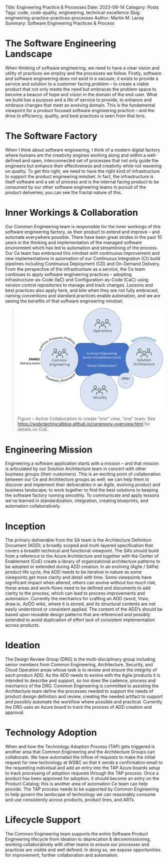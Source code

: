 Title: Engineering Practice & Processes
Date: 2023-06-14
Category: Posts 
Tags: code, code-quality, engineering, technical-excellence
Slug: engineering-practice-practices-processes
Author: Martin M. Lacey
Summary: Software Engineering Practices & Process 

# The Software Engineering Landscape

When thinking of software engineering, we need to have a clear vision and utility of practices we employ and the processes we follow.  Firstly, software and software engineering does not exist in a vacuum; it exists to provide a service and solution to a customer facing problem – to create a viable product that not only meets the need but embraces the problem space to become a beacon of hope and vision in the domain of the end-user.  What we build has a purpose and a life of service to provide, to enhance and embrace changes that meet an evolving domain.  This is the fundamental viewpoint for a product focused software engineering practice – and the drive to efficiency, quality, and best practices is seen from that lens.

# The Software Factory

When I think about software engineering, I think of a modern digital factory where humans are the creativity engines working along and within a well-defined and open, interconnected set of processes that not only guide the engineers but enhance their effectiveness and creativity while not wavering on quality.  To get this right, we need to have the right kind of infrastructure to support the product engineering mindset.  In fact, the infrastructure is itself software and a set of process and is the internal facing product to be consumed by our other software engineering teams in pursuit of the product deliveries; you can see the fractal nature of this.

# Inner Workings & Collaboration

Our Common Engineering team is responsible for the inner workings of this software engineering factory, as their product to extend and improve – and automate everywhere possible.  There have been great strides in the past 10 years in the thinking and implementation of the managed software environment which has led to automation and streamlining of the process.  Our Ce team has embraced this mindset with continuous improvement and new implementations in automation of our Continuous Integration (CI) build pipelines including Continuous Deployment (CD) and On-Demand Delivery.  From the perspective of the infrastructure as a service, the Ce team continues to apply software engineering practices – adopting Infrastructure-as-Code (IaC) and Configuration-as-Code (CaC) using version control repositories to manage and track changes.  Lessons and best practices also apply here, and bite when they are not fully embraced; naming conventions and standard practices enable automation, and we are seeing the benefits of that software engineering mindset.

>
> ![Active Collaboration](../images/engineering-practice-practices-processes-1.png)
>
> Figure – Active Collaboration to create “one” view, “one” team. See https://wsbctechnicalblog.github.io/ceremony-overview.html for details on CoE.
>

# Engineering Mission

Engineering a software application starts with a mission – and that mission is articulated by our Solution Architecture team in concert with other business groups (their customers).  This is an exciting point of collaboration between our Ce and Architecture groups as well; we can help them to discover and implement their deliverables in an Agile, evolving product and business landscape; to work together to find the best solutions to keeping the software factory running smoothly.  To communicate and apply lessons we’ve learned in standardization, integration, creating blueprints, and automation collaboratively.


# Inception

The primary deliverable from the SA team is the Architecture Definition Document (ADD); a broadly scoped and multi-layered specification that covers a breadth technical and functional viewpoint.  The SA’s should build from a reference to the Azure Architecture and together with the Center of Enablement (CoE) create a library of organizational architecture patterns to be adopted or extended during ADD creation.   In an evolving (Agile / SAFe) product life cycle, the ADD needs to be iterative in nature as some viewpoints get more clarity and detail with time.  Some viewpoints have significant impact when altered, others can evolve without too much risk; these areas and work-flows need to be defined and documents to add clarity to the process, which can lead to process improvements and automation.  Currently the mechanics for crafting an ADD (word, Visio, draw.io, AzDO wiki), where it is stored, and its structural contents are not easily understood or consistent applied.  The content of the ADD’s should be based upon reusable design patterns that are referenced and possibly extended to avoid duplication of effort lack of consistent implementation across products.

# Ideation

The Design Review Group (DRG) is the multi-disciplinary group including senior members from Common Engineering, Architecture, Security, and Cloud Operation areas whose task is to review and ensure the integrity of each product ADD.  As the ADD needs to evolve with the Agile products it is intended to describe and support, so too does the cadence, process and mechanics of the DRG.  Common Engineering is committed to assisting the Architecture team define the processes needed to support the needs of product design definition and review, creating the needed artifact to support and possibly automate the workflow where possible and practical.  Currently the DRG uses an Azure board to track the process of ADD creation and approval.  

# Technology Adoption

When and how the Technology Adoption Process (TAP) gets triggered is another area that Common Engineering and the Architecture Groups can collaborate.  We have automated the inflow of requests to make the initial request for new technology at WSBC so that it sends a confirmation email to the requesting individual and add an entry into the TAP Azure boards setup to track processing of adoption requests through the TAP process.  Once a product has been approved for adoption, it should become an entry on the Product Catalog; this is another area of automation Ce team can help provide.  The TAP process needs to be supported by Common Engineering to help govern the landscape of technology we can reasonably consume and use consistently across products, product lines, and ARTs.

# Lifecycle Support

The Common Engineering team supports the entire Software Product Engineering lifecycle from ideation to deprecation & decommissioning, working collaboratively with other teams to ensure our processes and practices are visible and well defined.  In doing so, we expose opportunities for improvement, further collaboration and automation.

